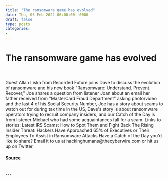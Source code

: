 ```yaml
---
title: "The ransomware game has evolved"
date: Thu, 03 Feb 2022 06:00:00 -0000
draft: false
type: posts
categories: 
- 
---
```

# The ransomware game has evolved

<br/>

<br/>
Guest Allan Liska from Recorded Future joins Dave to discuss the evolution of ransomware and his new book "Ransomware: Understand. Prevent. Recover," Joe shares a question from listener Joan about an email her father received from "MasterCard Fraud Department" asking photo/video and the last 4 of his Social Security Number, Joe has a story about scams to watch out for during tax time in the US, Dave's story is about ransomware operators trying to recruit company insiders, and our Catch of the Day is from listener Michael who had some acquaintances fall for a scam. Links to stories: Latest IRS Scams: How to Spot Them and Fight Back The Rising Insider Threat: Hackers Have Approached 65% of Executives or Their Employees To Assist in Ransomware Attacks Have a Catch of the Day you'd like to share? Email it to us at hackinghumans@thecyberwire.com or hit us up on Twitter.

#### [Source](https://thecyberwire.com/podcasts/hacking-humans/182/notes)

<br/>
---
